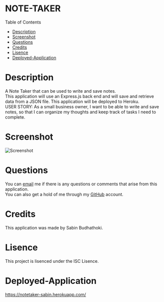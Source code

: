 # NOTE-TAKER
Table of Contents
- [Description](#description)
- [Screenshot](#screenshot)
- [Questions](#questions)
- [Credits](#credits)
- [Lisence](#lisence)
- [Deployed-Application](#deployed-application)

# Description
A Note Taker that can be used to write and save notes.<br>
This application will use an Express.js back end and will save and retrieve data from a JSON file. This application will be deployed to Heroku.<br>
USER STORY: As a small business owner, I want to be able to write and save notes,
so that I can organize my thoughts and keep track of tasks I need to complete.

# Screenshot
![Screenshot](https://github.com/Saben1/Note-Taker/issues/1#issue-1747410545)


# Questions
You can [email](budhathokisabin303@gmail.com) me if there is any questions or comments that arise from this application.<br>
You can also get a hold of me through my [GitHub](https://github.com/Saben1) account.

# Credits
This application was made by Sabin Budhathoki.

# Lisence
This project is lisenced under the ISC Lisence.


# Deployed-Application
https://notetaker-sabin.herokuapp.com/
